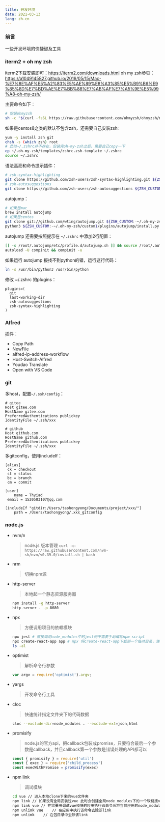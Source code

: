 ```yaml
---
title: 开发环境
date: 2021-03-13
lang: zh-cn
---
```


### 前言

一些开发环境的快捷键及工具

### iterm2 + oh my zsh

iterm2下载安装即可：<https://iterm2.com/downloads.html>
oh my zsh参见：<https://a1049145827.github.io/2019/05/15/Mac-%E7%8E%AF%E5%A2%83%E5%AE%89%E8%A3%85%E5%B9%B6%E9%85%8D%E7%BD%AE%E7%BB%88%E7%AB%AF%E7%A5%9E%E5%99%A8-oh-my-zsh/>

主要命令如下：

``` bash
# 安装ohmyzsh
sh -c "$(curl -fsSL https://raw.githubusercontent.com/ohmyzsh/ohmyzsh/master/tools/install.sh)"
```

如果是centos8之类的默认不包含zsh，还需要自己安装zsh:

``` bash
yum -y install zsh git
chsh -s (which zsh) root
# 此时~/.zshrc并不存在，安装完oh-my-zsh之后，需要自己copy一下
cp ~/.oh-my-zsh/templates/zshrc.zsh-template ~/.zshrc
source ~/.zshrc
```

语法高亮和命令提示插件：

``` bash
# zsh-syntax-highlighting
git clone https://github.com/zsh-users/zsh-syntax-highlighting.git ${ZSH_CUSTOM:-~/.oh-my-zsh/custom}/plugins/zsh-syntax-highlighting
# zsh-autosuggestions
git clone https://github.com/zsh-users/zsh-autosuggestions ${ZSH_CUSTOM:-~/.oh-my-zsh/custom}/plugins/zsh-autosuggestions
```

autojump：

```bash
# 如果是mac
brew install autojump
# 如果是centos
git clone git://github.com/wting/autojump.git ${ZSH_CUSTOM:-~/.oh-my-zsh/custom}/plugins/autojump
python3 ${ZSH_CUSTOM:-~/.oh-my-zsh/custom}/plugins/autojump/install.py
```

autojump 还需要按照提示在 ``~/.zshrc`` 中添加2行配置：

```bash
[[ -s /root/.autojump/etc/profile.d/autojump.sh ]] && source /root/.autojump/etc/profile.d/autojump.sh
autoload -U compinit && compinit -u
```

如果运行 autojump 报找不到python的错，运行这行代码：

```bash
ln -s /usr/bin/python3 /usr/bin/python
```

修改 ~/.zshrc 的plugins：

```
plugins=(
  git
  last-working-dir
  zsh-autosuggestions
  zsh-syntax-highlighting
)
```

### Alfred

插件：

- Copy Path
- NewFile
- alfred-ip-address-workflow
- Host-Switch-Alfred
- Youdao Translate
- Open with VS Code

### git

多host，配置``~/.ssh/config``：

```
# gitee
Host gitee.com
HostName gitee.com
PreferredAuthentications publickey
IdentityFile ~/.ssh/xxx

# github
Host github.com
HostName github.com
PreferredAuthentications publickey
IdentityFile ~/.ssh/xxx
```

多gitconfig，使用includeIf：

```
[alias]
 ck = checkout
 st = status
 bc = branch
 cm = commit

[user]
    name = Thyiad
 email = 1520583107@qq.com

[includeIf "gitdir:/Users/taohongyong/Documents/project/xxx/"]
    path = /Users/taohongyong/.xxx_gitconfig
```

### node.js

- nvm/n
    > node.js 版本管理
    > ``curl -o- https://raw.githubusercontent.com/nvm-sh/nvm/v0.39.0/install.sh | bash``
- nrm
    > 切换npm源

- http-server
    > 本地起一个静态资源服务器

    ``` bash
    npm install -g http-server
    http-server . -p 8080
    ```

- npx
    > 方便调用项目的依赖模块

    ``` bash
    npx jest # 直接调用node_modules中的jest而不需要手动编写npm script
    npx create-react-app app # npx 将create-react-app下载到一个临时目录，使用以后再删除。使得你不需要全局安装
    ls -al
    ```

- optimist
    > 解析命令行参数

    ``` js
    var argv = require('optimist').argv;
    ```

- yargs
    > 开发命令行工具
- cloc
    > 快速统计指定文件夹下的代码数据

    ``` bash
    cloc --exclude-dir=node_modules . --exclude-ext=json,html
    ```

- promisify
    > node.js的官方api，把callback包装成promise，只要符合最后一个参数是callback，并且callback第一个参数是错误处理的API都可以

    ``` js
    const { promisify } = require('util')
    const { exec } = require('child_process')
    const execWithPromise = promisify(exec)
    ```

- npm link
    > 调试模块

    ``` bash
    cd vue // 进入本地clone下来的vue文件夹
    npm link // 如果没有全局安装过vue 此时会创建全局node_modules下的一个软链接vue指向本地clone的vue入口文件
    npm link vue // 在需要用调试vue模块的应用执行该命令会将当前应用的node_modules/vue指向全局node_modules/vue软链接
    npm unlink vue    // 在应用中执行该命令去除该link
    npm unlink    // 在包目录中去除该link
    ```
